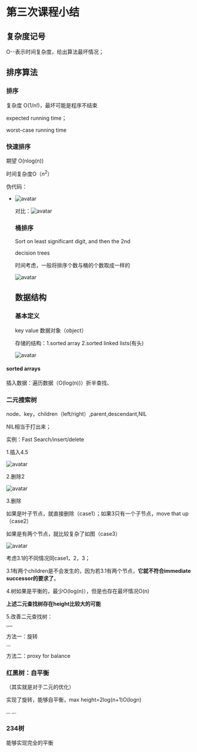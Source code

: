 # 第三次课程小结

## 复杂度记号

O--表示时间复杂度，给出算法最坏情况；

## 排序算法

### 排序

复杂度 O(1/n!)，最坏可能是程序不结束

expected running time；

worst-case running time

### 快速排序

期望 O(nlog(n))

时间复杂度O（$n^2$）

伪代码：

- ![avatar](/Users/lysm/desktop/大三下/辅修/大数据/study/pic/pseudocode.png)

  对比：![avatar](/Users/lysm/desktop/大三下/辅修/大数据/study/pic/comapre.png)

  ### 桶排序

  Sort on least significant digit, and then the 2nd

  decision trees

  时间考虑，一般将排序个数与桶的个数取成一样的

  ![avatar](/Users/lysm/desktop/大三下/辅修/大数据/study/pic/r=n.png)

  ## 数据结构

  ### 基本定义

  key value 数据对象（object）

  存储的结构：1.sorted array 2.sorted linked lists(有头)

  ![avatar](/Users/lysm/desktop/大三下/辅修/大数据/study/pic/sturcture1.png)

#### sorted arrays

插入数据：遍历数据（O(log(n))）折半查找、

### 二元搜索树

node、key，children（left/right）,parent,descendant,NIL

NIL相当于打出来；

实例：Fast Search/insert/delete

1.插入4.5

![avatar](/Users/lysm/desktop/大三下/辅修/大数据/study/pic/example1.png)

2.删除2

![avatar](/Users/lysm/desktop/大三下/辅修/大数据/study/pic/example2.png)

3.删除

如果是叶子节点，就直接删除（case1）；如果3只有一个子节点，move that up（case2）

如果是有两个节点，就比较复杂了如图（case3）

![avatar](/Users/lysm/desktop/大三下/辅修/大数据/study/pic/example3.png)

考虑3.1的不同情况同case1，2，3；

3.1有两个children是不会发生的，因为若3.1有两个节点，**它就不符合immediate successor的要求了**。

4.树如果是平衡的，最少O(log(n)），但是也存在最坏情况O(n)

**上述二元查找树存在height比较大的可能**

5.改善二元查找树：

<img src="/Users/lysm/desktop/大三下/辅修/大数据/study/pic/worse.png" alt="avatar" style="zoom:30%;" />

方法一：旋转

<img src="/Users/lysm/desktop/大三下/辅修/大数据/study/pic/idea1.png" alt="avatar" style="zoom:20%;" />

方法二：proxy for balance

### 红黑树：自平衡

（其实就是对于二元的优化）

实现了旋转，能够自平衡，max height=2log(n+1)O(logn)

<img src="/Users/lysm/desktop/大三下/辅修/大数据/study/pic/rbtree.png" alt="avatar" style="zoom:20%;" />

<img src="/Users/lysm/desktop/大三下/辅修/大数据/study/pic/rbtree2.png" alt="avatar" style="zoom:20%;" />

### 234树

能够实现完全的平衡















